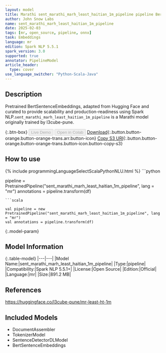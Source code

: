 ```yaml
---
layout: model
title: Marathi sent_marathi_marh_least_haitian_1m_pipeline pipeline BertSentenceEmbeddings from l3cube-pune
author: John Snow Labs
name: sent_marathi_marh_least_haitian_1m_pipeline
date: 2025-02-03
tags: [mr, open_source, pipeline, onnx]
task: Embeddings
language: mr
edition: Spark NLP 5.5.1
spark_version: 3.0
supported: true
annotator: PipelineModel
article_header:
  type: cover
use_language_switcher: "Python-Scala-Java"
---
```


## Description

Pretrained BertSentenceEmbeddings, adapted from Hugging Face and curated to provide scalability and production-readiness using Spark NLP.`sent_marathi_marh_least_haitian_1m_pipeline` is a Marathi model originally trained by l3cube-pune.

{:.btn-box}
<button class="button button-orange" disabled>Live Demo</button>
<button class="button button-orange" disabled>Open in Colab</button>
[Download](https://s3.amazonaws.com/auxdata.johnsnowlabs.com/public/models/sent_marathi_marh_least_haitian_1m_pipeline_mr_5.5.1_3.0_1738572623942.zip){:.button.button-orange.button-orange-trans.arr.button-icon}
[Copy S3 URI](s3://auxdata.johnsnowlabs.com/public/models/sent_marathi_marh_least_haitian_1m_pipeline_mr_5.5.1_3.0_1738572623942.zip){:.button.button-orange.button-orange-trans.button-icon.button-copy-s3}

## How to use



<div class="tabs-box" markdown="1">
{% include programmingLanguageSelectScalaPythonNLU.html %}
```python

pipeline = PretrainedPipeline("sent_marathi_marh_least_haitian_1m_pipeline", lang = "mr")
annotations =  pipeline.transform(df)   

```
```scala

val pipeline = new PretrainedPipeline("sent_marathi_marh_least_haitian_1m_pipeline", lang = "mr")
val annotations = pipeline.transform(df)

```
</div>

{:.model-param}
## Model Information

{:.table-model}
|---|---|
|Model Name:|sent_marathi_marh_least_haitian_1m_pipeline|
|Type:|pipeline|
|Compatibility:|Spark NLP 5.5.1+|
|License:|Open Source|
|Edition:|Official|
|Language:|mr|
|Size:|891.2 MB|

## References

https://huggingface.co/l3cube-pune/mr-least-ht-1m

## Included Models

- DocumentAssembler
- TokenizerModel
- SentenceDetectorDLModel
- BertSentenceEmbeddings